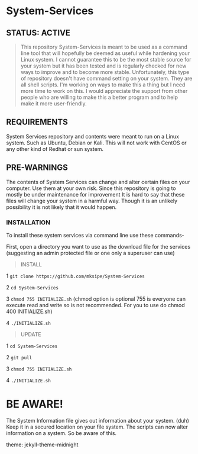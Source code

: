 # System-Services

## STATUS: ACTIVE

> This repository System-Services is meant to be used as a command line tool that will hopefully be deemed as useful while hardening your Linux system. I cannot guarantee this to be the most stable source for your system but it has been tested and is regularly checked for new ways to improve and to become more stable. Unfortunately, this type of repository doesn't have command setting on your system. They are all shell scripts. I'm working on ways to make this a thing but I need more time to work on this. I would appreciate the support from other people who are willing to make this a better program and to help make it more user-friendly. 

## REQUIREMENTS

System Services repository and contents were meant to run on a Linux system. Such as Ubuntu, Debian or Kali. This will not work with CentOS or any other kind of Redhat or sun system. 

## PRE-WARNINGS

The contents of System Services can change and alter certain files on your computer. Use them at your own risk. Since this repository is going to mostly be under maintenance for improvement  It is hard to say that these files will change your system in a harmful way. Though it is an unlikely possibility it is not likely that it would happen. 

### INSTALLATION

To install these system services via command line use these commands-

First, open a directory you want to use as the download file for the services (suggesting an admin protected file or one only a superuser can use)

>INSTALL 

 1 `git clone https://github.com/mksipe/System-Services`
 
 2 `cd System-Services`
 
 3 `chmod 755 INITIALIZE.sh` (chmod option is optional 755 is everyone can execute read and write so is not recommended. For you to use do chmod 400 INITIALIZE.sh)
 
 4 `./INITIALIZE.sh`
 
 >UPDATE
 
1 `cd System-Services`

2 `git pull`

3 `chmod 755 INITIALIZE.sh`

4 `./INITIALIZE.sh`

# BE AWARE!

The System Information file gives out information about your system. (duh) Keep it in a secured location on your file system. The scripts can now alter information on a system. So be aware of this. 

theme: jekyll-theme-midnight

